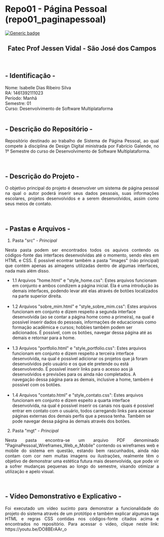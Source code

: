 # Repo01 - Página Pessoal (repo01_paginapessoal)
[![Generic badge](https://img.shields.io/badge/STATUS%20DO%20PROJETO-EM%20DESENVOLVIMENTO-yellow)](https://shields.io/)

<h2 text align="center">Fatec Prof Jessen Vidal - São José dos Campos</h2>
 <br>
 
 ## - Identificação - 
 Nome: Isabelle Dias Ribeiro Silva   <br>RA: 1461392111023   <br>Período: Manhã   <br>Semestre: 01   <br>Curso: Desenvolvimento de Software Multiplataforma
 <br>
 <br>
 
 ## - Descrição do Repositório -  
<p align="justify"> Repositório destinado ao trabalho de Sistema de Página Pessoal, ao qual compete à disciplina de Design Digital ministrada por Fabrício Galende, no 1º Semestre do curso de Desenvolvimento de Software Multiplataforma.</p>
<br>

## - Descrição do Projeto - 
<p align="justify"> O objetivo principal do projeto é desenvolver um sistema de página pessoal na qual o autor poderá inserir seus dados pessoais, suas informações escolares, projetos desenvolvidos e a serem desenvolvidos, assim como seus meios de contato.</p>
<br>

 ## - Pastas e Arquivos - 
1. Pasta "src" - *Principal*
 <p align="justify">Nesta pasta podem ser encontrados todos os aquivos contendo os códigos-fonte das interfaces desenvolvidas até o momento, sendo eles em HTML e CSS. É possível econtrar também a pasta "images" (não principal) que contém apenas as aimagens utilizadas dentro de algumas interfaces, nada mais além disso.</p>
 
<ul>
<li>1.1 Arquivos "home.html" e "style_home.css": Estes arquivos funcionam em conjunto e ambos condizem a página inicial. Ela é uma introdução às demais interfaces, podendo levar até elas através de botões localizados na parte superior direita.</li>
<br>
<li>1.2 Arquivos "sobre_mim.html" e "style_sobre_mim.css": Estes arquivos funcionam em conjunto e dizem respeito a segunda interface desenvolvida (ao se contar a página home como a primeira), na qual é possível inserir dados do pessoais, informações de educacionais como formação acadêmica e cursos; hobbies também podem ser adicionados. É possível, com os botões, navegar dessa página até as demais e retornar para a home.</li>
<br>
<li>1.3 Arquivos "portfolio.html" e "style_portfolio.css": Estes arquivos funcionam em conjunto e dizem respeito a terceira interface desenvolvida, na qual é possível adicionar os projetos que já foram desenvolvidos pelo usuário e os que ele pretende ou está desenvolvendo. É possível inserir links para o acesso aos já desenvolvidos e previsões para os ainda não completados. A navegação dessa página para as demais, inclusive a home, também é possível com os botões.</li>
<br> 
<li>1.4 Arquivos "contato.html" e "style_contato.css": Estes arquivos funcionam em conjunto e dizem espeito a quarta interface desenvolvida, na qual é possível inserir os canais nos quais é possível entrar em contato com o usuário, todos carregando links para acessar páginas externas dos demais perfis que a pessoa tenha. Também se pode navegar dessa página às demais através dos botões.</li>
</ul>

2. Pasta "mgt" - *Principal*
<p align="justify"> Nesta pasta encontra-se um arquivo PDF denominado "PaginaPessoal_Wireframes_Web_e_Mobile" contendo os wireframes web e mobile do sistema em questão, estando bem rascunhados, ainda não contam com cor nem muitas imagens ou ilustrações, realmente têm o objetivo de demonstrar uma estética futura mais desenvolvida, que pode vir a sofrer mudanças pequenas ao longo do semestre, visando otimizar a utilização e apelo visual.</p>
<br>

## - Vídeo Demonstrativo e Explicativo - 
<p align="justify"> Foi executado um vídeo sucinto para demonstrar a funcionalidade do projeto do sistema através de um protótipo e também explicar algumas tags HTML e regras CSS contidas nos códigos-fonte citados acima e encontrados no repositório.
Para acessar o vídeo, clique neste link: https://youtu.be/DO8BErAAr_o</p>
